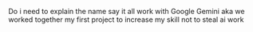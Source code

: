 Do i need to explain the name say it all work with Google Gemini aka we worked together my first project to increase my skill not to steal ai work 

